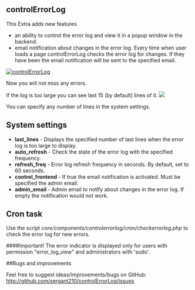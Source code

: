 ## controlErrorLog

This Extra adds new features
* an ability to control the error log and view it in a popup window in the backend.
* email notification about changes in the error log. Every time when user loads a page controlErrorLog checks the error log for changes. If they have been the email notification will be sent to the specified email.

[![controlErrorLog](https://file.modx.pro/files/a/0/4/a0467354d7e042e6d91109cc894ce66cs.jpg)](https://file.modx.pro/files/a/0/4/a0467354d7e042e6d91109cc894ce66c.png)

Now you will not miss any errors.

If the log is too large you can see last 15 (by default) lines of it. 
[![](https://file.modx.pro/files/1/2/b/12b463c3599b26eb852880dd6bb61a81s.jpg)](https://file.modx.pro/files/1/2/b/12b463c3599b26eb852880dd6bb61a81.png)

You can specify any number of lines in the system settings. 
 
## System settings
* **last_lines** - Displays the specified number of last lines when the error log is too large to display.   
* **auto_refresh** - Check the state of the error log with the specified frequency.   
* **refresh_freq** - Error log refresh frequency in seconds. By default, set to 60 seconds.
* **control_frontend** - If true the email notification is activated. Must be specified the admin email.
* **admin_email** - Admin email to notify about changes in the error log. If empty the notification would not work.
  
## Cron task
Use the script *core/components/controlerrorlog/cron/checkerrorlog.php* to check the error log for new errors.

####Important!
The error indicator is displayed only for users with permission "error_log_view" and administrators with 'sudo'.

##Bugs and improvements

Feel free to suggest ideas/improvements/bugs on GitHub:
http://github.com/sergant210/controlErrorLog/issues